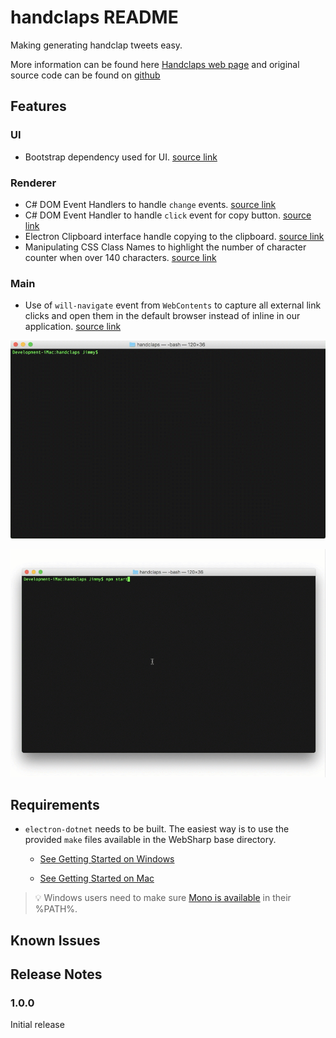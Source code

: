 # handclaps README

Making generating handclap tweets easy.

More information can be found here [Handclaps web page](https://handclaps.io) and original source code can be found on [github](https://github.com/bojanrajkovic/handclaps)

## Features

### UI
- Bootstrap dependency used for UI. [source link](https://github.com/xamarin/WebSharp/blob/master/Examples/websharpjs/electron/handclaps/package.json#L15)

### Renderer

- C# DOM Event Handlers to handle `change` events. [source link](https://github.com/xamarin/WebSharp/blob/master/Examples/websharpjs/electron/handclaps/src/ClapsRenderer/ClapsRenderer.cs#L44-L46)
- C# DOM Event Handler to handle `click` event for copy button. [source link](https://github.com/xamarin/WebSharp/blob/master/Examples/websharpjs/electron/handclaps/src/ClapsRenderer/ClapsRenderer.cs#L47)
- Electron Clipboard interface handle copying to the clipboard. [source link](https://github.com/xamarin/WebSharp/blob/master/Examples/websharpjs/electron/handclaps/src/ClapsRenderer/ClapsRenderer.cs#L82-L86)
- Manipulating CSS Class Names to highlight the number of character counter when over 140 characters. [source link](https://github.com/xamarin/WebSharp/blob/master/Examples/websharpjs/electron/handclaps/src/ClapsRenderer/ClapsRenderer.cs#L82-L86)

### Main

- Use of `will-navigate` event from `WebContents` to capture all external link clicks and open them in the default browser instead of inline in our application. [source link](https://github.com/xamarin/WebSharp/blob/master/Examples/websharpjs/electron/handclaps/src/Main/MainWindow.cs#L42-L52)



![install](images/handclaps-install.gif)


![screen shot windows](images/handclaps.gif)




## Requirements

   * `electron-dotnet` needs to be built.  The easiest way is to use the provided `make` files available in the WebSharp base directory.  
   
      * [See Getting Started on Windows](https://github.com/xamarin/WebSharp/blob/master/docs/getting-started/getting-started-dev-windows.md)
   
      * [See Getting Started on Mac](https://github.com/xamarin/WebSharp/blob/master/docs/getting-started/getting-started-dev-mac.md)

> :bulb: Windows users need to make sure [Mono is available](https://github.com/xamarin/WebSharp/blob/master/docs/getting-started/getting-started-dev-windows.md#setting-mono-path) in their %PATH%.

## Known Issues



## Release Notes



### 1.0.0

Initial release
